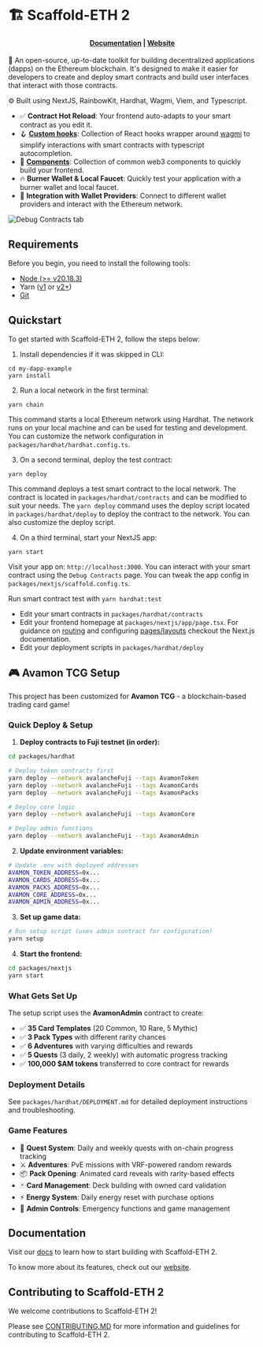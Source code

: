 # 🏗 Scaffold-ETH 2

<h4 align="center">
  <a href="https://docs.scaffoldeth.io">Documentation</a> |
  <a href="https://scaffoldeth.io">Website</a>
</h4>

🧪 An open-source, up-to-date toolkit for building decentralized applications (dapps) on the Ethereum blockchain. It's designed to make it easier for developers to create and deploy smart contracts and build user interfaces that interact with those contracts.

⚙️ Built using NextJS, RainbowKit, Hardhat, Wagmi, Viem, and Typescript.

- ✅ **Contract Hot Reload**: Your frontend auto-adapts to your smart contract as you edit it.
- 🪝 **[Custom hooks](https://docs.scaffoldeth.io/hooks/)**: Collection of React hooks wrapper around [wagmi](https://wagmi.sh/) to simplify interactions with smart contracts with typescript autocompletion.
- 🧱 [**Components**](https://docs.scaffoldeth.io/components/): Collection of common web3 components to quickly build your frontend.
- 🔥 **Burner Wallet & Local Faucet**: Quickly test your application with a burner wallet and local faucet.
- 🔐 **Integration with Wallet Providers**: Connect to different wallet providers and interact with the Ethereum network.

![Debug Contracts tab](https://github.com/scaffold-eth/scaffold-eth-2/assets/55535804/b237af0c-5027-4849-a5c1-2e31495cccb1)

## Requirements

Before you begin, you need to install the following tools:

- [Node (>= v20.18.3)](https://nodejs.org/en/download/)
- Yarn ([v1](https://classic.yarnpkg.com/en/docs/install/) or [v2+](https://yarnpkg.com/getting-started/install))
- [Git](https://git-scm.com/downloads)

## Quickstart

To get started with Scaffold-ETH 2, follow the steps below:

1. Install dependencies if it was skipped in CLI:

```
cd my-dapp-example
yarn install
```

2. Run a local network in the first terminal:

```
yarn chain
```

This command starts a local Ethereum network using Hardhat. The network runs on your local machine and can be used for testing and development. You can customize the network configuration in `packages/hardhat/hardhat.config.ts`.

3. On a second terminal, deploy the test contract:

```
yarn deploy
```

This command deploys a test smart contract to the local network. The contract is located in `packages/hardhat/contracts` and can be modified to suit your needs. The `yarn deploy` command uses the deploy script located in `packages/hardhat/deploy` to deploy the contract to the network. You can also customize the deploy script.

4. On a third terminal, start your NextJS app:

```
yarn start
```

Visit your app on: `http://localhost:3000`. You can interact with your smart contract using the `Debug Contracts` page. You can tweak the app config in `packages/nextjs/scaffold.config.ts`.

Run smart contract test with `yarn hardhat:test`

- Edit your smart contracts in `packages/hardhat/contracts`
- Edit your frontend homepage at `packages/nextjs/app/page.tsx`. For guidance on [routing](https://nextjs.org/docs/app/building-your-application/routing/defining-routes) and configuring [pages/layouts](https://nextjs.org/docs/app/building-your-application/routing/pages-and-layouts) checkout the Next.js documentation.
- Edit your deployment scripts in `packages/hardhat/deploy`

## 🎮 Avamon TCG Setup

This project has been customized for **Avamon TCG** - a blockchain-based trading card game!

### Quick Deploy & Setup

1. **Deploy contracts to Fuji testnet (in order):**
```bash
cd packages/hardhat

# Deploy token contracts first
yarn deploy --network avalancheFuji --tags AvamonToken
yarn deploy --network avalancheFuji --tags AvamonCards
yarn deploy --network avalancheFuji --tags AvamonPacks

# Deploy core logic
yarn deploy --network avalancheFuji --tags AvamonCore

# Deploy admin functions
yarn deploy --network avalancheFuji --tags AvamonAdmin
```

2. **Update environment variables:**
```bash
# Update .env with deployed addresses
AVAMON_TOKEN_ADDRESS=0x...
AVAMON_CARDS_ADDRESS=0x...
AVAMON_PACKS_ADDRESS=0x...
AVAMON_CORE_ADDRESS=0x...
AVAMON_ADMIN_ADDRESS=0x...
```

3. **Set up game data:**
```bash
# Run setup script (uses admin contract for configuration)
yarn setup
```

4. **Start the frontend:**
```bash
cd packages/nextjs
yarn start
```

### What Gets Set Up

The setup script uses the **AvamonAdmin** contract to create:
- ✅ **35 Card Templates** (20 Common, 10 Rare, 5 Mythic)
- ✅ **3 Pack Types** with different rarity chances
- ✅ **6 Adventures** with varying difficulties and rewards
- ✅ **5 Quests** (3 daily, 2 weekly) with automatic progress tracking
- ✅ **100,000 $AM tokens** transferred to core contract for rewards

### Deployment Details

See `packages/hardhat/DEPLOYMENT.md` for detailed deployment instructions and troubleshooting.

### Game Features

- 🎯 **Quest System**: Daily and weekly quests with on-chain progress tracking
- ⚔️ **Adventures**: PvE missions with VRF-powered random rewards
- 📦 **Pack Opening**: Animated card reveals with rarity-based effects
- 🃏 **Card Management**: Deck building with owned card validation
- ⚡ **Energy System**: Daily energy reset with purchase options
- 👑 **Admin Controls**: Emergency functions and game management

## Documentation

Visit our [docs](https://docs.scaffoldeth.io) to learn how to start building with Scaffold-ETH 2.

To know more about its features, check out our [website](https://scaffoldeth.io).

## Contributing to Scaffold-ETH 2

We welcome contributions to Scaffold-ETH 2!

Please see [CONTRIBUTING.MD](https://github.com/scaffold-eth/scaffold-eth-2/blob/main/CONTRIBUTING.md) for more information and guidelines for contributing to Scaffold-ETH 2.